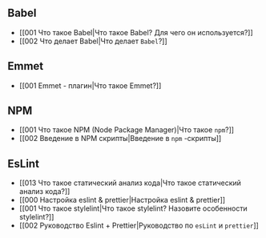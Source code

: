 

## Babel

* [[001 Что такое Babel|Что такое Babel? Для чего он используется?]]
* [[002 Что делает Babel|Что делает `Babel`?]]

## Emmet

* [[001 Emmet - плагин|Что такое Emmet?]]

## NPM

* [[001 Что такое NPM (Node Package Manager)|Что такое `npm`?]]
* [[002 Введение в NPM скрипты|Введение в `npm` -скрипты]]

## EsLint

* [[013 Что такое статический анализ кода|Что такое статический анализ кода?]]
* [[000 Настройка eslint & prettier|Настройка eslint & prettier]]
* [[001 Что такое stylelint|Что такое stylelint? Назовите особенности stylelint?]]
* [[002 Руководство Eslint + Prettier|Руководство по `esLint` и `prettier`]]
